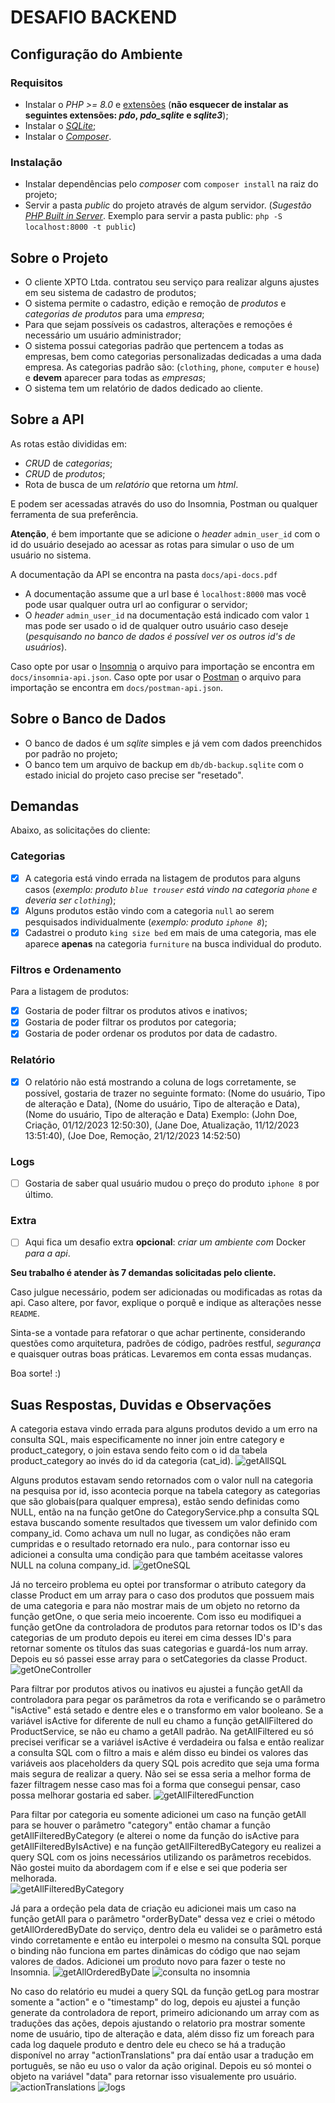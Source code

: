 # DESAFIO BACKEND

## Configuração do Ambiente

### Requisitos

- Instalar o _PHP >= 8.0_ e [extensões](https://www.php.net/manual/pt_BR/extensions.php) (**não esquecer de instalar as seguintes extensões: _pdo_, _pdo_sqlite_ e _sqlite3_**);
- Instalar o [_SQLite_](https://www.sqlite.org/index.html);
- Instalar o [_Composer_](https://getcomposer.org/).

### Instalação

- Instalar dependências pelo _composer_ com `composer install` na raiz do projeto;
- Servir a pasta _public_ do projeto através de algum servidor.
  (_Sugestão [PHP Built in Server](https://www.php.net/manual/en/features.commandline.webserver.)_. Exemplo para servir a pasta public: `php -S localhost:8000 -t public`)

## Sobre o Projeto

- O cliente XPTO Ltda. contratou seu serviço para realizar alguns ajustes em seu sistema de cadastro de produtos;
- O sistema permite o cadastro, edição e remoção de _produtos_ e _categorias de produtos_ para uma _empresa_;
- Para que sejam possíveis os cadastros, alterações e remoções é necessário um usuário administrador;
- O sistema possui categorias padrão que pertencem a todas as empresas, bem como categorias personalizadas dedicadas a uma dada empresa. As categorias padrão são: (`clothing`, `phone`, `computer` e `house`) e **devem** aparecer para todas as _empresas_;
- O sistema tem um relatório de dados dedicado ao cliente.

## Sobre a API

As rotas estão divididas em:

- _CRUD_ de _categorias_;
- _CRUD_ de _produtos_;
- Rota de busca de um _relatório_ que retorna um _html_.

E podem ser acessadas através do uso do Insomnia, Postman ou qualquer ferramenta de sua preferência.

**Atenção**, é bem importante que se adicione o _header_ `admin_user_id` com o id do usuário desejado ao acessar as rotas para simular o uso de um usuário no sistema.

A documentação da API se encontra na pasta `docs/api-docs.pdf`

- A documentação assume que a url base é `localhost:8000` mas você pode usar qualquer outra url ao configurar o servidor;
- O _header_ `admin_user_id` na documentação está indicado com valor `1` mas pode ser usado o id de qualquer outro usuário caso deseje (_pesquisando no banco de dados é possível ver os outros id's de usuários_).

Caso opte por usar o [Insomnia](https://insomnia.rest/) o arquivo para importação se encontra em `docs/insomnia-api.json`.
Caso opte por usar o [Postman](https://www.postman.com/) o arquivo para importação se encontra em `docs/postman-api.json`.

## Sobre o Banco de Dados

- O banco de dados é um _sqlite_ simples e já vem com dados preenchidos por padrão no projeto;
- O banco tem um arquivo de backup em `db/db-backup.sqlite` com o estado inicial do projeto caso precise ser "resetado".

## Demandas

Abaixo, as solicitações do cliente:

### Categorias

- [x] A categoria está vindo errada na listagem de produtos para alguns casos
      (_exemplo: produto `blue trouser` está vindo na categoria `phone` e deveria ser `clothing`_);
- [x] Alguns produtos estão vindo com a categoria `null` ao serem pesquisados individualmente (_exemplo: produto `iphone 8`_);
- [x] Cadastrei o produto `king size bed` em mais de uma categoria, mas ele aparece **apenas** na categoria `furniture` na busca individual do produto.

### Filtros e Ordenamento

Para a listagem de produtos:

- [x] Gostaria de poder filtrar os produtos ativos e inativos;
- [x] Gostaria de poder filtrar os produtos por categoria;
- [x] Gostaria de poder ordenar os produtos por data de cadastro.

### Relatório

- [x] O relatório não está mostrando a coluna de logs corretamente, se possível, gostaria de trazer no seguinte formato:
      (Nome do usuário, Tipo de alteração e Data),
      (Nome do usuário, Tipo de alteração e Data),
      (Nome do usuário, Tipo de alteração e Data)
      Exemplo:
      (John Doe, Criação, 01/12/2023 12:50:30),
      (Jane Doe, Atualização, 11/12/2023 13:51:40),
      (Joe Doe, Remoção, 21/12/2023 14:52:50)

### Logs

- [ ] Gostaria de saber qual usuário mudou o preço do produto `iphone 8` por último.

### Extra

- [ ] Aqui fica um desafio extra **opcional**: _criar um ambiente com_ Docker _para a api_.

**Seu trabalho é atender às 7 demandas solicitadas pelo cliente.**

Caso julgue necessário, podem ser adicionadas ou modificadas as rotas da api. Caso altere, por favor, explique o porquê e indique as alterações nesse `README`.

Sinta-se a vontade para refatorar o que achar pertinente, considerando questões como arquitetura, padrões de código, padrões restful, _segurança_ e quaisquer outras boas práticas. Levaremos em conta essas mudanças.

Boa sorte! :)

## Suas Respostas, Duvidas e Observações

A categoria estava vindo errada para alguns produtos devido a um erro na consulta SQL, mais especificamente no inner join entre category e product_category, o join estava sendo feito com o id da tabela product_category ao invés do id da categoria (cat_id).
![getAllSQL](image.png)

Alguns produtos estavam sendo retornados com o valor null na categoria na pesquisa por id, isso acontecia porque na tabela category as categorias que são globais(para qualquer empresa), estão sendo definidas como NULL, então na na função getOne do CategoryService.php a consulta SQL estava buscando somente resultados que tivessem um valor definido com company_id. Como achava um null no lugar, as condições não eram cumpridas e o resultado retornado era nulo., para contornar isso eu adicionei a consulta uma condição para que também aceitasse valores NULL na coluna company_id.
![getOneSQL](image-1.png)

Já no terceiro problema eu optei por transformar o atributo category da classe Product em um array para o caso dos produtos que possuem mais de uma categoria e para não mostrar mais de um objeto no retorno da função getOne, o que seria meio incoerente. Com isso eu modifiquei a função getOne da controladora de produtos para retornar todos os ID's das categorias de um produto depois eu iterei em cima desses ID's para retornar somente os títulos das suas categorias e guardá-los num array. Depois eu só passei esse array para o setCategories da classe Product.
![getOneController](image-2.png)

Para filtrar por produtos ativos ou inativos eu ajustei a função getAll da controladora para pegar os parâmetros da rota e verificando se o parâmetro "isActive" está setado e dentre eles e o transformo em valor booleano. Se a variável isActive for diferente de null eu chamo a função getAllFiltered do ProductService, se não eu chamo a getAll padrão. Na getAllFiltered eu só precisei verificar se a variável isActive é verdadeira ou falsa e então realizar a consulta SQL com o filtro a mais e além disso eu bindei os valores das variáveis aos placeholders da query SQL pois acredito que seja uma forma mais segura de realizar a query. Não sei se essa seria a melhor forma de fazer filtragem nesse caso mas foi a forma que consegui pensar, caso possa melhorar gostaria ed saber.
![getAllFilteredFunction](image-3.png)

Para filtar por categoria eu somente adicionei um caso na função getAll para se houver o parâmetro "category" então chamar a função getAllFilteredByCategory (e alterei o nome da função do isActive para getAllFilteredByIsActive) e na função getAllFilteredByCategory eu realizei a query SQL com os joins necessários utilizando os parâmetros recebidos. Não gostei muito da abordagem com if e else e sei que poderia ser melhorada. \
![getAllFilteredByCategory](image-4.png)

Já para a ordeção pela data de criação eu adicionei mais um caso na função getAll para o parâmetro "orderByDate" dessa vez e criei o método getAllOrderedByDate do serviço, dentro dela eu validei se o parâmetro está vindo corretamente e então eu interpolei o mesmo na consulta SQL porque o binding não funciona em partes dinâmicas do código que nao sejam valores de dados. Adicionei um produto novo para fazer o teste no Insomnia.
![getAllOrderedByDate](image-5.png) ![consulta no insomnia](image-6.png)

No caso do relatório eu mudei a query SQL da função getLog para mostrar somente a "action" e o "timestamp" do log, depois eu ajustei a função generate da controladora de report, primeiro adicionando um array com as traduções das ações, depois ajustando o relatorio pra mostrar somente nome de usuário, tipo de alteração e data, além disso fiz um foreach para cada log daquele produto e dentro dele eu checo se há a tradução disponível no array "actionTranslations" pra daí então usar a tradução em português, se não eu uso o valor da ação original. Depois eu só montei o objeto na variável "data" para retornar isso visualemente pro usuário.
![actionTranslations](image-7.png) ![logs](image-8.png)

